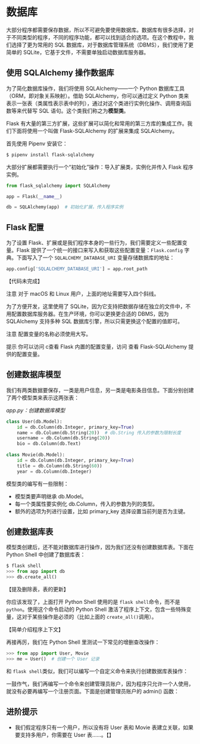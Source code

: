 # 数据库

大部分程序都需要保存数据，所以不可避免要使用数据库。数据库有很多选择，对于不同类型的程序，不同的程序功能，都可以找到适合的选项。在这个教程中，我们选择了更为常用的 SQL 数据库，对于数据库管理系统（DBMS），我们使用了更简单的 SQLite，它基于文件，不需要单独启动数据库服务器。

## 使用 SQLAlchemy 操作数据库

为了简化数据库操作，我们将使用 SQLAlchemy——一个 Python 数据库工具（ORM，即对象关系映射）。借助 SQLAlchemy，你可以通过定义 Python 类来表示一张表（类属性表示表中的列），通过对这个类进行实例化操作、调用查询函数等来代替写 SQL 语句。这个类我们称之为**模型类**。

Flask 有大量的第三方扩展，这些扩展可以简化和常用的第三方库的集成工作。我们下面将使用一个叫做 Flask-SQLAlchemy 的扩展来集成 SQLAlchemy。

首先使用 Pipenv 安装它：

```bash
$ pipenv install flask-sqlalchemy
```

大部分扩展都需要执行一个“初始化”操作：导入扩展类，实例化并传入 Flask 程序实例。

```python
from flask_sqlalchemy import SQLAlchemy

app = Flask(__name__)

db = SQLAlchemy(app)  # 初始化扩展，传入程序实例
```

## Flask 配置

为了设置 Flask、扩展或是我们程序本身的一些行为，我们需要定义一些配置变量。Flask 提供了一个统一的接口来写入和获取这些配置变量：`Flask.config` 字典。下面写入了一个 `SQLALCHEMY_DATABASE_URI` 变量存储数据库的地址：

```python
app.config['SQLALCHEMY_DATABASE_URI'] = app.root_path
```

【代码未完成】

注意 对于 macOS 和 Linux 用户，上面的地址需要写入四个斜线。

为了方便开发，这里使用了 SQLite，因为它支持把数据存储在独立的文件中，不用配置数据库服务器。在生产环境，你可以更换更合适的 DBMS，因为 SQLAlchemy 支持多种 SQL 数据库引擎，所以只需更换这个配置的值即可。

注意 配置变量的名称必须使用大写。

提示 你可以访问  c查看 Flask 内置的配置变量，访问 查看 Flask-SQLAlchemy 提供的配置变量。

## 创建数据库模型

我们有两类数据要保存，一类是用户信息，另一类是电影条目信息。下面分别创建了两个模型类来表示这两张表：

*app.py：创建数据库模型*

```python
class User(db.Model):
    id = db.Column(db.Integer, primary_key=True)
    name = db.Column(db.String(20))  # db.String 传入的参数为限制长度
    username = db.Column(db.String(20))
    bio = db.Column(db.Text)
    
class Movie(db.Model):
    id = db.Column(db.Integer, primary_key=True)
    title = db.Column(db.String(60))
    year = db.Column(db.Integer)
```

模型类的编写有一些限制：

* 模型类要声明继承 db.Model。
* 每一个类属性要实例化 db.Column，传入的参数为列的类型。
* 额外的选项为列进行设置，比如 primary_key 选择设置当前列是否为主键。

## 创建数据库表

模型类创建后，还不能对数据库进行操作，因为我们还没有创建数据库表。下面在 Python Shell 中创建了数据库表：

```python
$ flask shell
>>> from app import db
>>> db.create_all()
```

【提及删除表，表的更新】

你应该发现了，上面打开 Python Shell 使用的是 `flask shell`命令，而不是 `python`。使用这个命令启动的 Python Shell 激活了程序上下文，包含一些特殊变量，这对于某些操作是必须的（比如上面的 `create_all()`调用）。

【简单介绍程序上下文】

再接再厉，我们在 Python Shell 里测试一下常见的增删查改操作：

```python
>>> from app import User, Movie
>>> me = User()  # 创建一个 User 记录
```



和 `flask shell`类似，我们可以编写一个自定义命令来执行创建数据库表操作：



一鼓作气，我们再编写一个命令来创建管理员账户，因为程序只允许一个人使用，就没有必要再编写一个注册页面。下面是创建管理员账户的 admin() 函数：




## 进阶提示

* 我们假定程序只有一个用户，所以没有将 User 表和 Movie 表建立关联，如果要支持多用户，你需要在 User 表……。【】

